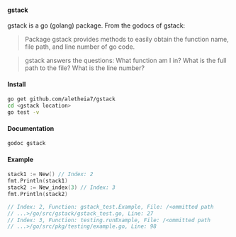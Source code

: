 #### gstack 
gstack is a go (golang) package. From the godocs of gstack:

>Package gstack provides methods to easily obtain the function name, file path, and line number of go code.

>gstack answers the questions: What function am I in? What is the full path to the file? What is the line number? 

#### Install 
```bash
go get github.com/aletheia7/gstack
cd <gstack location>
go test -v
```

#### Documentation
```bash
godoc gstack
```
#### Example

```go
stack1 := New() // Index: 2
fmt.Println(stack1)
stack2 := New_index(3) // Index: 3
fmt.Println(stack2)

// Index: 2, Function: gstack_test.Example, File: /<ommitted path
// ...>/go/src/gstack/gstack_test.go, Line: 27
// Index: 3, Function: testing.runExample, File: /<ommitted path
// ...>/go/src/pkg/testing/example.go, Line: 98
```
